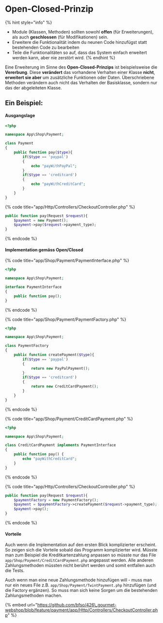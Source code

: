 # Open-Closed-Prinzip

{% hint style="info" %}
* Module \(Klassen, Methoden\) sollten sowohl **offen** \(für Erweiterungen\), als auch **geschlossen** \(für Modifikationen\) sein.
* Erweitere die Funktionalität indem du neunen Code hinzufügst statt bestehenden Code zu bearbeiten
* Teile die Funktionalitäten so auf, dass das System einfach erweitert werden kann, aber nie zerstört wird.
{% endhint %}

Eine Erweiterung im Sinne des **Open-Closed-Prinzips** ist beispielsweise die **Vererbung**. Diese **verändert** das vorhandene Verhalten einer Klasse **nicht**, **erweitert sie aber** um zusätzliche Funktionen oder Daten. Überschriebene Methoden verändern auch nicht das Verhalten der Basisklasse, sondern nur das der abgeleiteten Klasse.

## Ein Beispiel:

#### Ausgangslage

```php
<?php

namespace App\Shop\Payment;

class Payment
{
    public function pay($type){
        if($type == 'paypal')
        {
            echo "payWithPayPal";
        }
        if($type == 'creditcard')
        {
            echo "payWithCreditCard";
        }
    }
}
```

{% code title="app/Http/Controllers/CheckoutController.php" %}
```php
public function pay(Request $request){
    $payment = new Payment();
    $payment->pay($request->payment_type);
}
```
{% endcode %}

#### Implementation gemäss Open/Closed

{% code title="app/Shop/Payment/PaymentInterface.php" %}
```php
<?php

namespace App\Shop\Payment;

interface PaymentInterface
{
    public function pay();
}
```
{% endcode %}

{% code title="app/Shop/Payment/PaymentFactory.php" %}
```php
<?php

namespace App\Shop\Payment;

class PaymentFactory
{
    public function createPayment($type){
        if($type == 'paypal')
        {
            return new PayPalPayment();
        }
        if($type == 'creditcard')
        {
            return new CreditCardPayment();
        }
    }
}
```
{% endcode %}

{% code title="app/Shop/Payment/CreditCardPayment.php" %}
```php
<?php

namespace App\Shop\Payment;

class CreditCardPayment implements PaymentInterface
{
    public function pay() {
        echo "payWithCreditCard";
    }
}
```
{% endcode %}

{% code title="app/Http/Controllers/CheckoutController.php" %}
```php
public function pay(Request $request){
    $paymentFactory = new PaymentFactory();
    $payment = $paymentFactory->createPayment($request->payment_type);
    $payment->pay();
}
```
{% endcode %}

#### Vorteile

Auch wenn die Implementation auf den ersten Blick komplizierter erscheint. So zeigen sich die Vorteile sobald das Programm komplizierter wird. Müsste man zum Beispiel die Kreditkartenzahlung anpassen so müsste nur das File `app/Shop/Payment/CreditCardPayment.php` angepasst werden. Alle anderen Zahlungsmethoden müssten nicht berührt werden und somit entfallen auch die Tests. 

Auch wenn man eine neue Zahlungsmethode hinzufügen will - muss man nur ein neues File z.B. `app/Shop/Payment/TwintPayment.php` hinzufügen \(und die Factory ergänzen\). So muss man sich keine Sorgen um die bestehenden Zahlungsmethoden machen.   

{% embed url="https://github.com/bfso/426\_gourmet-webshop/blob/feature/payment/app/Http/Controllers/CheckoutController.php" %}



